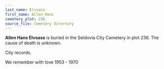 ```yaml
---
last_name: Elvsass
first_name: Allen Hans
cemetery_plot: 236
source_file: Cemetery Directory
---
```

**Allen Hans   Elvsass** is buried in the Seldovia City Cemetery in plot 236.  The cause of death is unknown.

City records.

We remember with love 1953 - 1970
